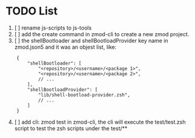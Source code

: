 # TODO List

1. [ ] rename js-scripts to js-tools
2. [ ] add the create command in zmod-cli to create a new zmod project.
3. [ ] the shellBootloader and shellBootloadProvider key name in zmod.json5 and it was an objest list, like: 
```json5
    {
        "shellBootloader": [
            "<repository>/<username>/<package 1>",
            "<repository>/<username>/<package 2>",
            // ...
        ],
        "shellBootloadProvider": [
            "lib/shell-bootload-provider.zsh",
            // ...
        ]
    }
```

4. [ ] add cli: zmod test in zmod-cli, the cli will execute the test/test.zsh script to test the zsh scripts under the test/**